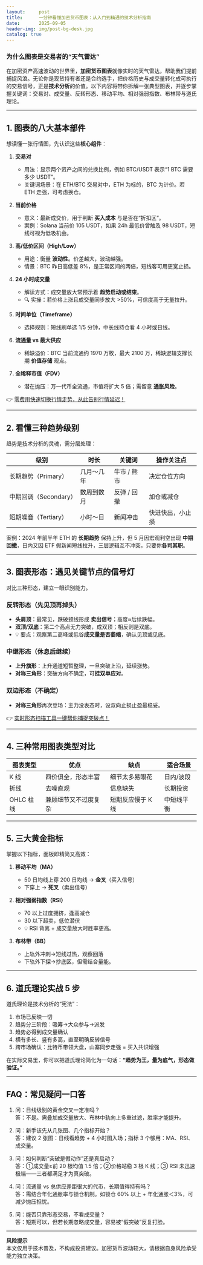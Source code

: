 ```yaml
---
layout:     post
title:      一分钟看懂加密货币图表：从入门到精通的技术分析指南
date:       2025-09-05
header-img: img/post-bg-desk.jpg
catalog: true
---
```


### 为什么图表是交易者的“天气雷达”
在加密资产高速波动的世界里，**加密货币图表**就像实时的天气雷达，帮助我们提前捕捉风浪。无论你是现货持有者还是合约选手，把价格历史与成交量转化成可执行的交易信号，正是**技术分析**的价值。以下内容将带你拆解一张典型图表，并逐步掌握关键词：交易对、成交量、反转形态、移动平均、相对强弱指数、布林带与道氏理论。

---

## 1. 图表的八大基本部件
想读懂一张行情图，先认识这些**核心组件**：

1. **交易对**  
   - 用法：显示两个资产之间的兑换比例，例如 BTC/USDT 表示“1 BTC 需要多少 USDT”。  
   - 关键词场景：在 ETH/BTC 交易对中，ETH 为标的，BTC 为计价。若 ETH 走强，可考虑换仓。  

2. **当前价格**  
   - 意义：最新成交价，用于判断 **买入成本** 与是否在“折扣区”。  
   - 案例：Solana 当前价 105 USDT，如果 24h 最低价曾触及 98 USDT，短线可视为低吸机会。

3. **高/低价区间（High/Low）**  
   - 用途：衡量 **波动性**。价差越大，波动越强。  
   - 情景：BTC 昨日高低差 8%，是正常区间的两倍，短线客可用更宽止损。  

4. **24 小时成交量**  
   - 解读方式：成交量放大常预示着 **趋势启动或结束**。  
   - 🔍 实操：若价格上涨且成交量同步放大 >50%，可信度高于无量拉升。  

5. **时间单位（Timeframe）**  
   - 选择规则：短线刷单选 1/5 分钟，中长线持仓看 4 小时或日线。  

6. **流通量 vs 最大供应**  
   - 稀缺溢价：BTC 当前流通约 1970 万枚，最大 2100 万，稀缺逻辑支撑长期 **价值存储** 观点。  

7. **全稀释市值（FDV）**  
   - 潜在抛压：万一代币全流通，市值将扩大 5 倍；需留意 **通胀风险**。  

👉 [零费用快速切换行情走势，从此告别行情延迟！](https://okxdog.com/)

---

## 2. 看懂三种趋势级别
趋势是技术分析的灵魂，需分层处理：

| 级别 | 时长 | 关键词 | 操作关注点 |
|---|---|---|---|
| 长期趋势（Primary） | 几月～几年 | 牛市 / 熊 市 | 决定仓位方向 |
| 中期回调（Secondary） | 数周到数月 | 反弹 / 回撤 | 加仓或减仓 |
| 短期噪音（Tertiary） | 小时～日 | 新闻冲击 | 快进快出，小止损 |

案例：2024 年前半年 ETH 的 **长期趋势** 保持上升，但 5 月因宏观利空出现 **中期回撤**，日内又因 ETF 假新闻短线拉升，三层逻辑互不冲突，只要你**各司其职**。

---

## 3. 图表形态：遇见关键节点的信号灯
对比三种形态，建立一眼识别能力。

### 反转形态（先见顶再掉头）
- **头肩顶**：最常见，跌破颈线形成 **卖出信号**；高度≈后续跌幅。  
- **双顶/双底**：第二个高点无力突破，成双顶；相反则是双底。  
- 💡 要点：观察第二高峰或低谷**成交量是否萎缩**，确认见顶或见底。

### 中继形态（休息后继续）
- **上升旗形**：上升通道短暂整理，一旦突破上沿，延续涨势。  
- **对称三角形**：突破方向不确定，可**挂双单应对**。

### 双边形态（不确定）
- **对称三角形**再次登场：主力没表态时，设双向止损止盈最稳妥。  

👉 [实时形态扫描工具一键帮你捕捉突破点！](https://okxdog.com/)

---

## 4. 三种常用图表类型对比
| 图表类型 | 优点 | 缺点 | 适合场景 |
|---|---|---|---|
| K 线 | 四价俱全，形态丰富 | 细节太多易眼花 | 日内/波段 |
| 折线 | 去噪直观 | 信息缺失 | 长期投资 |
| OHLC 柱线 | 兼顾细节又不过度复杂 | 短期反应慢于 K 线 | 中短线平衡 |

---

## 5. 三大黄金指标
掌握以下指标，面板即精简又高效：

1. **移动平均（MA）**  
   - 50 日均线上穿 200 日均线 → **金叉**（买入信号）  
   - 下穿上 → **死叉**（卖出信号）  

2. **相对强弱指数（RSI）**  
   - 70 以上过度拥挤，逢高减仓  
   - 30 以下超卖，低位潜伏  
   - 💡 RSI 背离 + 成交量放大时胜率更高。

3. **布林带（BB）**  
   - 上轨外冲刺→短线过热，观察回落  
   - 下轨外下探→抄底区，但需结合量能。  

---

## 6. 道氏理论实战 5 步
道氏理论是技术分析的“宪法”：

1. 市场已反映一切  
2. 趋势分三阶段：吸筹→大众参与→派发  
3. 趋势必得到成交量确认  
4. 横有多长、竖有多高，直至明确反转信号  
5. 跨市场确认：比特币带领大盘，山寨同步走强 = 买入共识增强

在实际交易里，你可以把道氏理论简化为一句话：**“趋势为王，量为底气，形态做验证。”**

---

## FAQ：常见疑问一口答
1. 问：日线级别的黄金交叉一定准吗？  
   答：不是。需叠加成交量放大、布林中轨向上多重过滤，胜率才能提升。

2. 问：新手该先从几张图、几个指标开始？  
   答：建议 2 张图：日线看趋势 + 4 小时图入场；指标 3 个够用：MA、RSI、成交量。

3. 问：如何判断“突破是假动作”还是真启动？  
   答：①成交量≥前 20 根均值 1.5 倍；②价格站稳 3 根 K 线；③ RSI 未迅速极端——三者都满足才为真突破。

4. 问：流通量 vs 总供应差距很大的代币，长期值得持有吗？  
   答：需结合年化通胀率与锁仓机制。如锁仓 60% 以上 + 年化通胀＜3%，可减少抛压担忧。

5. 问：能否只靠形态交易，不看成交量？  
   答：短期可以，但若长期忽略成交量，容易被“假突破”反复打脸。

---

**风险提示**  
本文仅用于技术普及，不构成投资建议。加密货币波动较大，请根据自身风险承受能力独立决策。